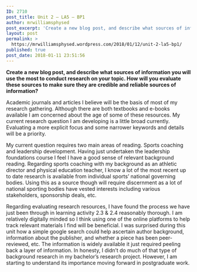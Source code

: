 ```yaml
---
ID: 2710
post_title: Unit 2 – LA5 – BP1
author: mrwilliamsphysed
post_excerpt: 'Create a new blog post, and describe what sources of information you will use the most to conduct research on your topic. How will you evaluate these sources to make sure they are credible and reliable sources of information? Academic journals and articles I believe will be the basis of most of my research gathering. &hellip; <a href="https://mrwilliamsphysed.wordpress.com/2018/01/12/unit-2-la5-bp1/">Continue reading <span>Unit 2 &ndash; LA5 &ndash;&nbsp;BP1</span></a><img alt="" border="0" src="https://pixel.wp.com/b.gif?host=mrwilliamsphysed.wordpress.com&amp;blog=67148074&amp;post=850&amp;subd=mrwilliamsphysed&amp;ref=&amp;feed=1" width="1" height="1">'
layout: post
permalink: >
  https://mrwilliamsphysed.wordpress.com/2018/01/12/unit-2-la5-bp1/
published: true
post_date: 2018-01-11 23:51:56
---
```

<p><strong>Create a new blog post, and describe what sources of information you will use the most to conduct research on your topic. How will you evaluate these sources to make sure they are credible and reliable sources of information?</strong></p>
<p>Academic journals and articles I believe will be the basis of most of my research gathering. Although there are both textbooks and e-books available I am concerned about the age of some of these resources. My current research question I am developing is a little broad currently. Evaluating a more explicit focus and some narrower keywords and details will be a priority.</p>
<p>My current question requires two main areas of reading. Sports coaching and leadership development. Having just undertaken the leadership foundations course I feel I have a good sense of relevant background reading. Regarding sports coaching with my background as an athletic director and physical education teacher, I know a lot of the most recent up to date research is available from individual sports&#8217; national governing bodies. Using this as a source though will require discernment as a lot of national sporting bodies have vested interests including various stakeholders, sponsorship deals, etc.</p>
<p>Regarding evaluating research resources, I have found the process we have just been through in learning activity 2.3 &amp; 2.4 reasonably thorough. I am relatively digitally minded so I think using one of the online platforms to help track relevant materials I find will be beneficial. I was surprised during this unit how a simple google search could help ascertain author background, information about the publisher, and whether a piece has been peer-reviewed, etc. The information is widely available it just required peeling back a layer of information. In honesty, I didn&#8217;t do much of that type of background research in my bachelor&#8217;s research project. However, I am starting to understand its importance moving forward in postgraduate work.</p><br />  <a rel="nofollow" href="http://feeds.wordpress.com/1.0/gocomments/mrwilliamsphysed.wordpress.com/850/"><img alt="" border="0" src="http://feeds.wordpress.com/1.0/comments/mrwilliamsphysed.wordpress.com/850/" /></a> <img alt="" border="0" src="https://pixel.wp.com/b.gif?host=mrwilliamsphysed.wordpress.com&#038;blog=67148074&%23038;post=850&%23038;subd=mrwilliamsphysed&%23038;ref=&%23038;feed=1" width="1" height="1" />